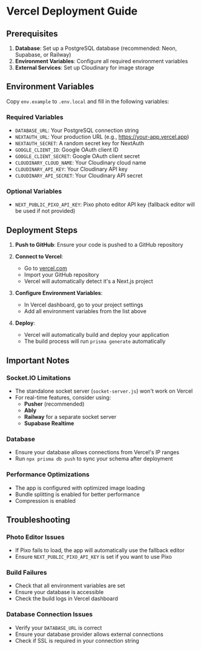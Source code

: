 # Vercel Deployment Guide

## Prerequisites

1. **Database**: Set up a PostgreSQL database (recommended: Neon, Supabase, or Railway)
2. **Environment Variables**: Configure all required environment variables
3. **External Services**: Set up Cloudinary for image storage

## Environment Variables

Copy `env.example` to `.env.local` and fill in the following variables:

### Required Variables
- `DATABASE_URL`: Your PostgreSQL connection string
- `NEXTAUTH_URL`: Your production URL (e.g., https://your-app.vercel.app)
- `NEXTAUTH_SECRET`: A random secret key for NextAuth
- `GOOGLE_CLIENT_ID`: Google OAuth client ID
- `GOOGLE_CLIENT_SECRET`: Google OAuth client secret
- `CLOUDINARY_CLOUD_NAME`: Your Cloudinary cloud name
- `CLOUDINARY_API_KEY`: Your Cloudinary API key
- `CLOUDINARY_API_SECRET`: Your Cloudinary API secret

### Optional Variables
- `NEXT_PUBLIC_PIXO_API_KEY`: Pixo photo editor API key (fallback editor will be used if not provided)

## Deployment Steps

1. **Push to GitHub**: Ensure your code is pushed to a GitHub repository

2. **Connect to Vercel**:
   - Go to [vercel.com](https://vercel.com)
   - Import your GitHub repository
   - Vercel will automatically detect it's a Next.js project

3. **Configure Environment Variables**:
   - In Vercel dashboard, go to your project settings
   - Add all environment variables from the list above

4. **Deploy**:
   - Vercel will automatically build and deploy your application
   - The build process will run `prisma generate` automatically

## Important Notes

### Socket.IO Limitations
- The standalone socket server (`socket-server.js`) won't work on Vercel
- For real-time features, consider using:
  - **Pusher** (recommended)
  - **Ably**
  - **Railway** for a separate socket server
  - **Supabase Realtime**

### Database
- Ensure your database allows connections from Vercel's IP ranges
- Run `npx prisma db push` to sync your schema after deployment

### Performance Optimizations
- The app is configured with optimized image loading
- Bundle splitting is enabled for better performance
- Compression is enabled

## Troubleshooting

### Photo Editor Issues
- If Pixo fails to load, the app will automatically use the fallback editor
- Ensure `NEXT_PUBLIC_PIXO_API_KEY` is set if you want to use Pixo

### Build Failures
- Check that all environment variables are set
- Ensure your database is accessible
- Check the build logs in Vercel dashboard

### Database Connection Issues
- Verify your `DATABASE_URL` is correct
- Ensure your database provider allows external connections
- Check if SSL is required in your connection string
